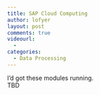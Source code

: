 ```yaml
---
title: SAP Cloud Computing
author: lofyer
layout: post
comments: true
videourl:
  - 
categories:
  - Data Processing
---
```

I&#8217;d got these modules running.  
TBD